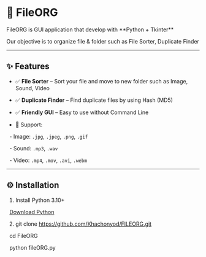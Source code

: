 # 📂 FileORG



FileORG is GUI application that develop with \*\*Python + Tkinter\*\*

Our objective is to organize file \& folder such as File Sorter, Duplicate Finder



---



## ✨ Features



- ✅ **File Sorter** – Sort your file and move to new folder such as Image, Sound, Video

- ✅ **Duplicate Finder** – Find duplicate files by using Hash (MD5)

- ✅ **Friendly GUI** – Easy to use without Command Line

- 🚀 Support:

  - Image: `.jpg`, `.jpeg`, `.png`, `.gif`

  - Sound: `.mp3`, `.wav`

  - Video: `.mp4`, `.mov`, `.avi`, `.webm`



---



## ⚙️ Installation 



1. Install Python 3.10+

&nbsp;	[Download Python](https://www.python.org/downloads/)





2. git clone https://github.com/Khachonyod/FILEORG.git

&nbsp;	cd FileORG

&nbsp;	python fileORG.py

